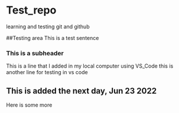 # Test_repo
learning and testing git and github

##Testing area 
This is a test sentence
### This is a subheader 
This is a line that I added in my local computer using VS_Code
this is another line for testing in vs code 

## This is added the next day, Jun 23 2022 
Here is some more